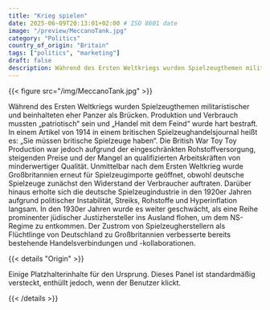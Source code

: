 ```yaml
---
title: "Krieg spielen"
date: 2025-06-09T20:13:01+02:00 # ISO 8601 date
image: "/preview/MeccanoTank.jpg"
category: "Politics"
country_of_origin: "Britain"
tags: ["politics", "marketing"]
draft: false
description: Während des Ersten Weltkriegs wurden Spielzeugthemen militaristischer...
---
```




{{< figure src="/img/MeccanoTank.jpg" >}}

Während des Ersten Weltkriegs wurden Spielzeugthemen militaristischer und beinhalteten eher Panzer als Brücken. Produktion und Verbrauch mussten „patriotisch“ sein und „Handel mit dem Feind“ wurde hart bestraft. In einem Artikel von 1914 in einem britischen Spielzeughandelsjournal heißt es: „Sie müssen britische Spielzeuge haben“. Die British War Toy Toy Production war jedoch aufgrund der eingeschränkten Rohstoffversorgung, steigenden Preise und der Mangel an qualifizierten Arbeitskräften von minderwertiger Qualität. Unmittelbar nach dem Ersten Weltkrieg wurde Großbritannien erneut für Spielzeugimporte geöffnet, obwohl deutsche Spielzeuge zunächst den Widerstand der Verbraucher auftraten. Darüber hinaus erholte sich die deutsche Spielzeugindustrie in den 1920er Jahren aufgrund politischer Instabilität, Streiks, Rohstoffe und Hyperinflation langsam. In den 1930er Jahren wurde es weiter geschwächt, als eine Reihe prominenter jüdischer Justizhersteller ins Ausland flohen, um dem NS-Regime zu entkommen. Der Zustrom von Spielzeugherstellern als Flüchtlinge von Deutschland zu Großbritannien verbesserte bereits bestehende Handelsverbindungen und -kollaborationen.

{{< details "Origin" >}}

Einige Platzhalterinhalte für den Ursprung. Dieses Panel ist standardmäßig versteckt, enthüllt jedoch, wenn der Benutzer klickt.

{{< /details >}}

